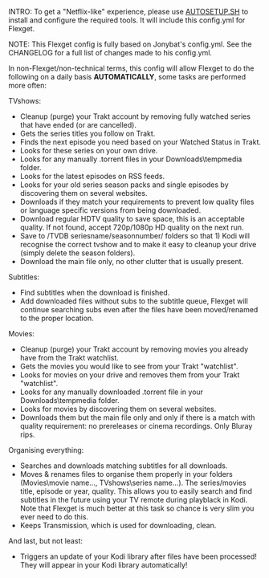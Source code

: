 INTRO:
To get a "Netflix-like" experience, please use [AUTOSETUP.SH](https://github.com/zilexa/autosetup "AUTOSETUP.SH") to install and configure the required tools. It will include this config.yml for Flexget. 

NOTE:
This Flexget config is fully based on Jonybat's config.yml. See the CHANGELOG for a full list of changes made to his config.yml. 

In non-Flexget/non-technical terms, this config will allow Flexget to do the following on a daily basis **AUTOMATICALLY**, some tasks are performed more often:

TVshows:
- Cleanup (purge) your Trakt account by removing fully watched series that have ended (or are cancelled).
- Gets the series titles you follow on Trakt.
- Finds the next episode you need based on your Watched Status in Trakt.
- Looks for these series on your own drive. 
- Looks for any manually .torrent files in your Downloads\tempmedia folder.
- Looks for the latest episodes on RSS feeds.
- Looks for your old series season packs and single episodes by discovering them on several websites.
- Downloads if they match your requirements to prevent low quality files or language specific versions from being downloaded. 
- Download regular HDTV quality to save space, this is an acceptable quality. If not found, accept 720p/1080p HD quality on the next run.
- Save to /TVDB seriesname/seasonnumber/ folders so that 1) Kodi will recognise the correct tvshow and to make it easy to cleanup your drive (simply delete the season folders). 
- Download the main file only, no other clutter that is usually present. 

Subtitles:
- Find subtitles when the download is finished.
- Add downloaded files without subs to the subtitle queue, Flexget will continue searching subs even after the files have been moved/renamed to the proper location.

Movies:
- Cleanup (purge) your Trakt account by removing movies you already have from the Trakt watchlist.
- Gets the movies you would like to see from your Trakt "watchlist".
- Looks for movies on your drive and removes them from your Trakt "watchlist". 
- Looks for any manually downloaded .torrent file in your Downloads\tempmedia folder.
- Looks for movies by discovering them on several websites. 
- Downloads them but the main file only and only if there is a match with quality requirement: no prereleases or cinema recordings. Only Bluray rips. 

Organising everything:
- Searches and downloads matching subtitles for all downloads.
- Moves & renames files to organise them properly in your folders (Movies\movie name\..., TVshows\series name\...). The series/movies title, episode or year, quality. This allows you to easily search and find subtitles in the future using your TV remote during playblack in Kodi. Note that Flexget is much better at this task so chance is very slim you ever need to do this.
- Keeps Transmission, which is used for downloading, clean. 

And last, but not least: 
- Triggers an update of your Kodi library after files have been processed! They will appear in your Kodi library automatically!
